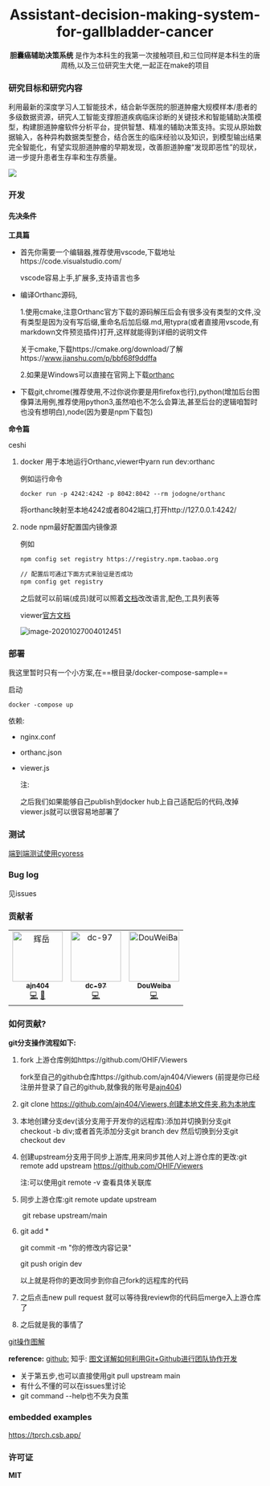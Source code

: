 <div align="center">
  <h1>Assistant-decision-making-system-for-gallbladder-cancer</h1>
  <p><strong>胆囊癌辅助决策系统</strong> 是作为本科生的我第一次接触项目,和三位同样是本科生的唐周杨,以及三位研究生大佬,一起正在make的项目 </p>
</div>



### 研究目标和研究内容

​	利用最新的深度学习人工智能技术，结合新华医院的胆道肿瘤大规模样本/患者的多级数据资源，研究人工智能支撑胆道疾病临床诊断的关键技术和智能辅助决策模型，构建胆道肿瘤软件分析平台，提供智慧、精准的辅助决策支持。实现从原始数据输入，各种异构数据类型整合，结合医生的临床经验以及知识，到模型输出结果完全智能化，有望实现胆道肿瘤的早期发现，改善胆道肿瘤“发现即恶性”的现状，进一步提升患者生存率和生存质量。



<img src="https://ss3.bdstatic.com/70cFv8Sh_Q1YnxGkpoWK1HF6hhy/it/u=1016329604,1101776005&fm=26&gp=0.jpg">



### 开发

#### 先决条件

**工具篇**

- 首先你需要一个编辑器,推荐使用vscode,下载地址https://code.visualstudio.com/

  vscode容易上手,扩展多,支持语言也多

- 编译Orthanc源码,

  1.使用cmake,注意Orthanc官方下载的源码解压后会有很多没有类型的文件,没有类型是因为没有写后缀,重命名后加后缀.md,用typra(或者直接用vscode,有markdown文件预览插件)打开,这样就能得到详细的说明文件

  关于cmake,下载https://cmake.org/download/了解https://www.jianshu.com/p/bbf68f9ddffa

  2.如果是Windows可以直接在官网上下载[orthanc](https://www.orthanc-server.com/download-windows.php)

- 下载git,chrome(推荐使用,不过你说你要是用firefox也行),python(增加后台图像算法用例,推荐使用python3,虽然咱也不怎么会算法,甚至后台的逻辑咱暂时也没有想明白),node(因为要是npm下载包)

**命令篇**



ceshi

1. docker  用于本地运行Orthanc,viewer中yarn run dev:orthanc

   例如运行命令

   ```
   docker run -p 4242:4242 -p 8042:8042 --rm jodogne/orthanc
   ```

   将orthanc映射至本地4242或者8042端口,打开http://127.0.0.1:4242/

2. node npm最好配置国内镜像源

   例如

   ```bash
   npm config set registry https://registry.npm.taobao.org
    
   // 配置后可通过下面方式来验证是否成功
   npm config get registry
   ```

   之后就可以前端(成员)就可以照着[文档](https://docs.ohif.org/development/testing.html)改改语言,配色,工具列表等

   viewer[官方文档](https://avatars1.githubusercontent.com/u/45917384?s=460&v=4)
   
   ![image-20201027004012451](readme.assets/image-20201027004012451.png)

### 部署

我这里暂时只有一个小方案,在==根目录/docker-compose-sample==

启动

```
docker -compose up
```

依赖:

- nginx.conf

- orthanc.json

- viewer.js

  注:

  之后我们如果能够自己publish到docker hub上自己适配后的代码,改掉viewer.js就可以很容易地部署了





### 测试

[端到端测试使用cyoress](https://www.cypress.io/)

### Bug log

见issues



### 贡献者

<table><td align="center"><a href="https://github.com/ajn404"><img src="https://avatars3.githubusercontent.com/u/61446750?s=460&u=c32cc98122a07c58f0610d26d34234045bb94854&v=4" width="100px;" alt="辉岳"/><br /><sub><b>ajn404</b></sub></a><br /><a href="https://github.com/OHIF/react-viewerbase/commits?author=swederik" title="Code">💻</a> <a href="#maintenance-swederik" title="Maintenance">🚧</a></td><td align="center"><a href="https://github.com/dc-97"><img src="https://avatars2.githubusercontent.com/u/73149007?s=460&v=4" width="100px;" alt="dc-97"/><br /><sub><b>dc-97</b></sub></a><br /><a href="https://github.com/OHIF/react-viewerbase/commits?author=swederik" title="Code">💻</a> <a href="#maintenance-swederik" title="Maintenance"></a></td>
    <td align="center"><a href="https://github.com/dc-97"><img src="https://avatars1.githubusercontent.com/u/45917384?s=460&v=4" width="100px;" alt="DouWeiBa"/><br /><sub><b>DouWeiba</b></sub></a><br /><a href="https://github.com/OHIF/react-viewerbase/commits?author=swederik" title="Code">💻</a> <a href="#maintenance-swederik" title="Maintenance"></a></td></table>

### 如何贡献?







**git分支操作流程如下:**

1. fork 上游仓库例如https://github.com/OHIF/Viewers

   fork至自己的github仓库https://github.com/ajn404/Viewers
   (前提是你已经注册并登录了自己的github,就像我的账号是[ajn404](https://github.com/ajn404))

2. git clone https://github.com/ajn404/Viewers,创建本地文件夹,称为本地库

3. 本地创建分支dev(该分支用于开发你的远程库):添加并切换到分支git checkout -b div;或者首先添加分支git branch dev 然后切换到分支git checkout dev

4. 创建upstream分支用于同步上游库,用来同步其他人对上游仓库的更改:git remote add upstream https://github.com/OHIF/Viewers

   注:可以使用git remote -v 查看具体关联库

5. 同步上游仓库:git remote update upstream

   ​						git rebase upstream/main

6. git add *

   git commit -m "你的修改内容记录"

   git push origin dev

   以上就是将你的更改同步到你自己fork的远程库的代码

7. 之后点击new pull request 就可以等待我review你的代码后merge入上游仓库了

8. 之后就是我的事情了

[git操作图解](https://github.com/ajn404/web_developer_daily/blob/main/git/gitcheatsheet.png?raw=true)	

**reference:**
[github:](https://docs.github.com/en)
知乎: [图文详解如何利用Git+Github进行团队协作开发](https://zhuanlan.zhihu.com/p/23478654)

- 关于第五步,也可以直接使用git pull upstream main
- 有什么不懂的可以在issues里讨论
- git command --help也不失为良策



### embedded examples

https://tprch.csb.app/

### 许可证

**MIT**

